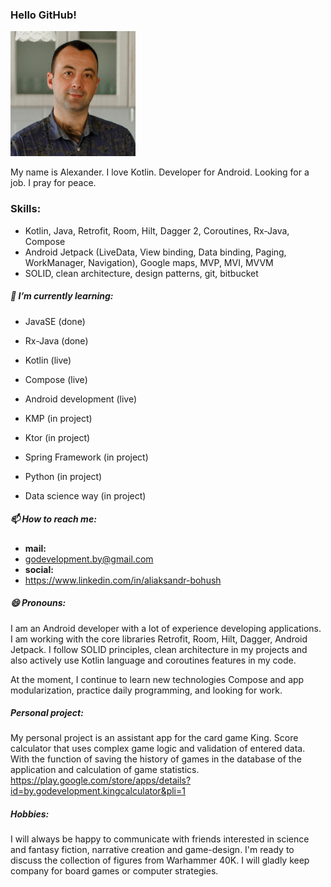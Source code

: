 ### Hello GitHub!

<p><img src="https://github.com/aleh-god/aleh-god/blob/main/avatar.png" width="200" height="200" alt=""></p>

My name is Alexander. I love Kotlin. Developer for Android. Looking for a job. I pray for peace.

### Skills:

 - Kotlin, Java, Retrofit, Room, Hilt, Dagger 2, Coroutines, Rx-Java, Compose
 - Android Jetpack (LiveData, View binding, Data binding, Paging, WorkManager, Navigation), Google maps, MVP, MVI, MVVM
 - SOLID, clean architecture, design patterns, git, bitbucket

##### 🌱 I’m currently learning:

- JavaSE (done)
- Rx-Java (done)
- Kotlin (live)
- Compose (live)
- Android development (live)

- KMP (in project)
- Ktor (in project)
- Spring Framework (in project)
- Python (in project)
- Data science way (in project)

##### 📫 How to reach me:

- **mail:**
- godevelopment.by@gmail.com
- **social:**
- https://www.linkedin.com/in/aliaksandr-bohush

##### 😄 Pronouns:

I am an Android developer with a lot of experience developing applications. I am working with the core libraries Retrofit, Room, Hilt, Dagger, Android Jetpack. I follow SOLID principles, clean architecture in my projects and also actively use Kotlin language and coroutines features in my code.

At the moment, I continue to learn new technologies Compose and app modularization, practice daily programming, and looking for work.

##### Personal project:

My personal project is an assistant app for the card game King. Score calculator that uses complex game logic and validation of entered data. With the function of saving the history of games in the database of the application and calculation of game statistics.
https://play.google.com/store/apps/details?id=by.godevelopment.kingcalculator&pli=1

##### Hobbies:

I will always be happy to communicate with friends interested in science and fantasy fiction, narrative creation and game-design. I'm ready to discuss the collection of figures from Warhammer 40K. I will gladly keep company for board games or computer strategies.
